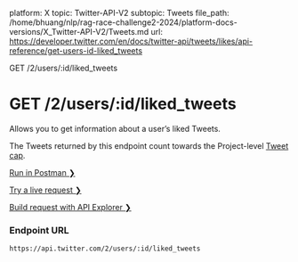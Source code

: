 platform: X
topic: Twitter-API-V2
subtopic: Tweets
file_path: /home/bhuang/nlp/rag-race-challenge2-2024/platform-docs-versions/X_Twitter-API-V2/Tweets.md
url: https://developer.twitter.com/en/docs/twitter-api/tweets/likes/api-reference/get-users-id-liked_tweets

GET /2/users/:id/liked\_tweets

# GET /2/users/:id/liked\_tweets

Allows you to get information about a user’s liked Tweets.  
  
The Tweets returned by this endpoint count towards the Project-level [Tweet cap](https://developer.twitter.com/en/docs/twitter-api/tweet-caps).

[Run in Postman ❯](https://t.co/twitter-api-postman) 

[Try a live request ❯](https://oauth-playground.glitch.me/?id=usersIdLikedTweets&params=%28%27query%21%28%29%7Ebody%21%27%27%7Epath%21%28%27id%21%272244994945%27%29%29_) 

[Build request with API Explorer ❯](https://developer.twitter.com/apitools/api?endpoint=%2F2%2Fusers%2F%7Bid%7D%2Fliked_tweets&method=get) 

### Endpoint URL

`https://api.twitter.com/2/users/:id/liked_tweets`